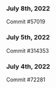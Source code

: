 ### July 8th, 2022

Commit #57019

### July 5th, 2022

Commit #314353


### July 4th, 2022

Commit #72281
